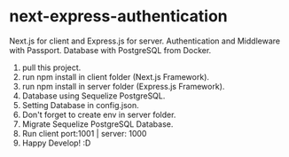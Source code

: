 # next-express-authentication
Next.js for client and Express.js for server. Authentication and Middleware with Passport. Database with PostgreSQL from Docker.

1. pull this project.
2. run npm install in client folder (Next.js Framework).
3. run npm install in server folder (Express.js Framework).
4. Database using Sequelize PostgreSQL.
5. Setting Database in config.json.
6. Don't forget to create env in server folder.
7. Migrate Sequelize PostgreSQL Database.
8. Run client port:1001 | server: 1000
9. Happy Develop! :D
